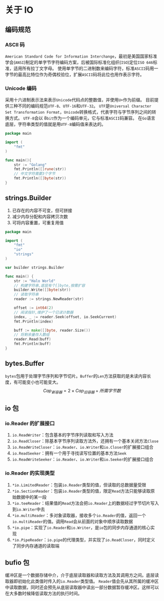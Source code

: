 # 关于 IO

## 编码规范

### ASCII 码

`American Standard Code for Information Interchange`，最初是美国国家标准学会(`ANSI`)制定的单字节字符编码方案，后被国际标准化组织(`ISO`)定位`ISO 646`标准，适用所有拉丁文字母。
使用单字节的二进制数来编码字符，标准`ASCII`码用一字节的最高比特位作为奇偶校验位，扩展`ASCII`码将此位也用作表示字符。

### Unicode 编码

采用十六进制表示法来表示`Unicode`代码点的整数值，并使用`U+`作为前缀。
目前提供三种不同的编码规范`UTF-8`、`UTF-16`和`UTF-32`。
`UTF`是`Universal Character Set Transformation Format`，`Unicode`转换格式，代表字符与字节序列之间的转换方式。
`UTF-8`会以 8`bit`作为一个编码单元，它与标准`ASCII`码兼容。
在`Go`语言底层，字符串类型的值就是用`UTF-8`编码值来表达的。

```go
package main

import (
    "fmt"
)

func main(){
    str := "Golang"
    fmt.Println([]rune(str))
    // 中文字符需要3个字节
    fmt.Println([]byte(str))
}
```

## strings.Builder

1. 已存在的内容不可变，但可拼接
2. 减少内存分配和内容拷贝次数
3. 可将内容重置，可重复用值

```go
package main

import (
	"fmt"
	"io"
	"strings"
)

var builder strings.Builder

func main() {
	str := "Halo World"
	// 构建字符串,底层有个[]byte,按需扩容
	builder.Write([]byte(str))
    // 读取字符串
	reader := strings.NewReader(str)

	offset := int64(2)
	// 阅读指针,维护了一个已读计数器
	index, _ := reader.Seek(offset, io.SeekCurrent)
	fmt.Println(index)

	buff := make([]byte, reader.Size())
	// 将剩余量存入数组
	reader.Read(buff)
	fmt.Println(buff)
}
```

## bytes.Buffer

`bytes`包用于处理字节序列和字节切片。`Buffer`的`Len`方法获取的是未读内容长度，有可能变小也可能变大。
$$Cap_{新容器}=2 \times Cap_{旧容器}+所需字节数$$

## io 包

### io.Reader 的扩展接口

1. `io.ReadWriter`：包含基本的字节序列读取和写入方法
2. `io.ReadCloser`：除基本字节序列读取方法外，还拥有一个基本关闭方法`Close`
3. `io.ReadWriteCloser`：`io.Reader`、`io.Writer`和`io.Closer`的扩展接口组合
4. `io.ReadSeeker`：拥有一个用于寻找读写位置的基本方法`Seek`
5. `io.ReadWriteSeeker`：`io.Reader`、`io.Writer`和`io.Seeker`的扩展接口组合

### io.Reader 的实现类型

1. `*io.LimitedReader`：包装`io.Reader`类型的值，但读取的总数据量受限
2. `*io.SectionReader`：包装`io.Reader`类型的值，限定`Read`方法只能够读取原始数据中的某一段
3. `*io.teeReader`：结果值的`Read`方法会把`io.Reader`上的数据经过字节切片写入到`io.Writer`中去
4. `*io.multiReader`：多对象读取器，接收多个`io.Reader`的值，返回一个`io.multiReader`的值。调用`Read`会从前面的对象中顺序读取数据
5. `*io.pipe`：实现了`io.Reader`和`io.Writer`，是`io`包的同步内存通道的核心实现
6. `*io.PipeReader`：`io.pipe`的代理类型，并实现了`io.ReadCloser`，同时定义了同步内存通道的读取端

## bufio 包

缓冲区是一个数据存储中介，介于底层读取器和读取方法及其调用方之间。底层读取器即初始化此类值时传入的`io.Reader`类型值。
`Reader`值会先从其所属的缓冲区中读取数据，同时还会预先从底层读取器中读出一部分数据暂存缓冲区。这样可以在大多数时候降低读取方法的执行时间。
